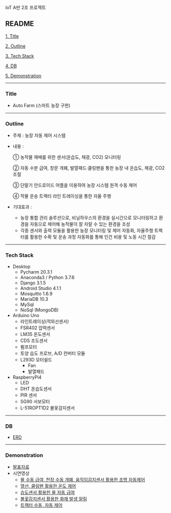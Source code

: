 IoT A반 2조 프로젝트

## README

[1. Title](#title)

[2. Outline](#outline)

[3. Tech Stack](#tech-stack)

[4. DB](#DB)

[5. Demonstration](#demonstration)



---



### Title

- Auto Farm (스마트 농장 구현)



---



### Outline

- 주제 : 농장 자동 제어 시스템

- 내용 :
  
  ① 농작물 재배를 위한 센서(온습도, 채광, CO2) 모니터링
  
  ② 자동 수분 급여, 창문 개폐, 발열패드·쿨링팬을 통한 농장 내 온습도, 채광, CO2 조절
  
  ③ 단말기 안드로이드 어플을 이용하여 농장 시스템 원격 수동 제어
  
  ④ 작물 운송 트랙터 라인 트레이싱을 통한 자율 주행
  
- 기대효과 : 

  - 농장 통합 관리 솔루션으로, 비닐하우스의 환경을 실시간으로 모니터링하고 환경을 자동으로 제어해 농작물이 잘 자랄 수 있는 환경을 조성
  - 각종 센서와 출력 모듈을 활용한 농장 모니터링 및 제어 자동화, 자율주행 트랙터를 활용한 수확 및 운송 과정 자동화를 통해 인건 비용 및  노동 시간 절감



---



### Tech Stack

- Desktop
  - Pycharm 20.3.1
  - Anaconda3 / Python 3.7.6
  - Django 3.1.5
  - Android Studio 4.1.1
  - Mosquitto 1.6.9
  - MariaDB 10.3
  - MySql
  - NoSql (MongoDB)
- Arduino Uno
  - 라인트레이싱(적외선센서)
  - FSR402 압력센서
  - LM35 온도센서
  - CDS 조도센서
  - 펌프모터
  - 토양 습도 프로브, A/D 컨버터 모듈
  - L293D 모터쉴드
    - Fan
    - 발열패드
- RaspberryPi4
  - LED
  - DHT 온습도센서
  - PIR 센서
  - SG90 서보모터
  - L-51ROPT1D2 불꽃감지센서



---



### DB

* [ERD](https://www.erdcloud.com/d/KtWCgXFwZ3oTkMKzi)

  

---



### Demonstration

* [발표자료](https://drive.google.com/file/d/1LFSFhSjJ8rWNc3AWC3bccMWxTgLJLNpN/view?usp=sharing)
* 시연영상
   * [물 수동 급여, 천장 수동 개폐, 움직임감지센서 활용한 조명 자동제어](https://drive.google.com/file/d/1arg525NELVBzRasm4UqFokWzEen_RkkM/view?usp=sharing)
   * [열선, 쿨링팬 활용한 온도 제어](https://drive.google.com/file/d/1arg525NELVBzRasm4UqFokWzEen_RkkM/view?usp=sharing)
   * [습도센서 활용한 물 자동 급여](https://drive.google.com/file/d/1arg525NELVBzRasm4UqFokWzEen_RkkM/view?usp=sharing)
   * [불꽃감지센서 활용한 화재 발생 알림](https://drive.google.com/file/d/1arg525NELVBzRasm4UqFokWzEen_RkkM/view?usp=sharing)
   * [트랙터 수동, 자동 제어](https://drive.google.com/file/d/1arg525NELVBzRasm4UqFokWzEen_RkkM/view?usp=sharing)

